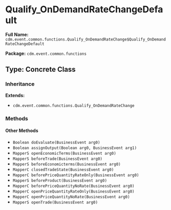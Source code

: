 # Qualify_OnDemandRateChangeDefault

**Full Name:** `cdm.event.common.functions.Qualify_OnDemandRateChange$Qualify_OnDemandRateChangeDefault`

**Package:** `cdm.event.common.functions`

## Type: Concrete Class

### Inheritance

**Extends:**
- `cdm.event.common.functions.Qualify_OnDemandRateChange`

### Methods

#### Other Methods

- `Boolean doEvaluate(BusinessEvent arg0)`
- `Boolean assignOutput(Boolean arg0, BusinessEvent arg1)`
- `MapperS openEconomicTerms(BusinessEvent arg0)`
- `MapperS beforeTrade(BusinessEvent arg0)`
- `MapperS beforeEconomicterms(BusinessEvent arg0)`
- `MapperC closedTradeState(BusinessEvent arg0)`
- `MapperC beforePriceQuantityRateOnly(BusinessEvent arg0)`
- `MapperS beforeProduct(BusinessEvent arg0)`
- `MapperC beforePriceQuantityNoRate(BusinessEvent arg0)`
- `MapperC openPriceQuantityRateOnly(BusinessEvent arg0)`
- `MapperC openPriceQuantityNoRate(BusinessEvent arg0)`
- `MapperS openTrade(BusinessEvent arg0)`

